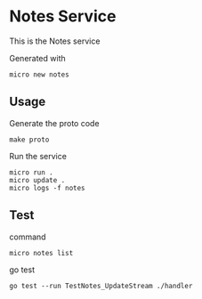 # Notes Service

This is the Notes service

Generated with

```
micro new notes
```

## Usage

Generate the proto code

```
make proto
```

Run the service

```
micro run .
micro update .
micro logs -f notes
```

## Test
command
```
micro notes list
```

go test
```
go test --run TestNotes_UpdateStream ./handler
```